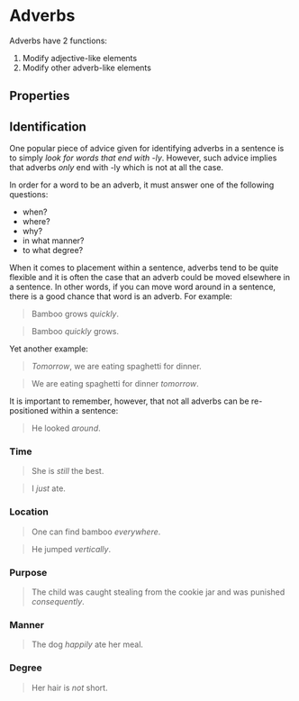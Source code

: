 # Adverbs
<!-- +elementInfo -->

<!-- !adverb -->
Adverbs have 2 functions:
1. Modify adjective-like elements
2. Modify other adverb-like elements

<!-- !adverb -->

## Properties
<!-- +propertySummary -->

## Identification
One popular piece of advice given for identifying adverbs in a sentence is to simply *look for words that end with -ly*. However, such advice implies that adverbs *only* end with -ly which is not at all the case.

In order for a word to be an adverb, it must answer one of the following questions:
- when?
- where?
- why?
- in what manner?
- to what degree?

When it comes to placement within a sentence, adverbs tend to be quite flexible and it is often the case that an adverb could be moved elsewhere in a sentence. In other words, if you can move word around in a sentence, there is a good chance that word is an adverb. For example:

> Bamboo grows *quickly*.

> Bamboo *quickly* grows.

Yet another example:

> *Tomorrow*, we are eating spaghetti for dinner.

> We are eating spaghetti for dinner *tomorrow*.

It is important to remember, however, that not all adverbs can be re-positioned within a sentence:

> He looked *around*.

### Time
> She is *still* the best.

> I *just* ate.

### Location
> One can find bamboo *everywhere*.

> He jumped *vertically*.

### Purpose
> The child was caught stealing from the cookie jar and was punished *consequently*.

### Manner
> The dog *happily* ate her meal.

### Degree
> Her hair is *not* short.